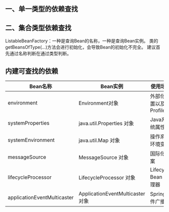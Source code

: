 ##
## 一、单一类型的依赖查找
## 二、集合类型依赖查找
ListableBeanFactory：一种是查询Bean的名称，一种是查询Bean实例。
类的getBeansOfType(...)方法会进行初始化，会导致Bean的初始化不完全。
建议首先通过名称判断在通过类型判断。

## 内建可查找的依赖
| Bean名称 | Bean实例 | 使用场景 |
| ---- | ---- | ---- |
| environment | Environment对象 | 外部化配置以及Profiles | 
| systemProperties | java.util.Properties 对象 | Java系统属性 |
| systemEnvironment | java.util.Map 对象 | 操作系统环境变量 |
| messageSource | MessageSource 对象 | 国际化文案 |
| lifecycleProcessor | LifecycleProcessor 对象 | Lifecycle Bean 处理器 |
| applicationEventMulticaster | ApplicationEventMulticaster 对象| Spring事件广播 |
